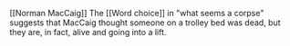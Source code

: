 [[Norman MacCaig]]
The [[Word choice]] in "what seems a corpse" suggests that MacCaig thought someone on a trolley bed was dead, but they are, in fact, alive and going into a lift.